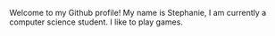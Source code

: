 Welcome to my Github profile!
My name is Stephanie, I am currently a computer science student. I like to play games.
